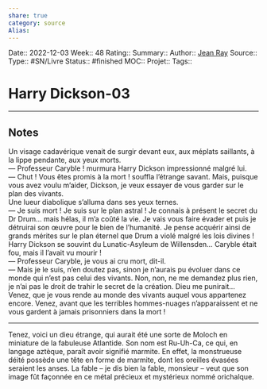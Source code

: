 ```yaml
---
share: true 
category: source
Alias:
---
```

Date:: 2022-12-03
Week:: 48
Rating::
Summary:: 
Author:: [Jean Ray](Jean%20Ray)
Source:: 
Type:: #SN/Livre 
Status:: #finished 
MOC::
Projet:: 
Tags:: 

# Harry Dickson-03


***

## Notes

Un visage cadavérique venait de surgir devant eux, aux méplats saillants, à la lippe pendante, aux yeux morts.  
— Professeur Caryble ! murmura Harry Dickson impressionné malgré lui.  
— Chut ! Vous êtes promis à la mort ! souffla l’étrange savant. Mais, puisque vous avez voulu m’aider, Dickson, je veux essayer de vous garder sur le plan des vivants.  
Une lueur diabolique s’alluma dans ses yeux ternes.  
— Je suis mort ! Je suis sur le plan astral ! Je connais à présent le secret du Dr Drum… mais hélas, il m’a coûté la vie. Je vais vous faire évader et puis je détruirai son œuvre pour le bien de l’humanité. Je pense acquérir ainsi de grands mérites sur le plan éternel que Drum a violé malgré les lois divines !  
Harry Dickson se souvint du Lunatic-Asyleum de Willensden… Caryble était fou, mais il l’avait vu mourir !  
— Professeur Caryble, je vous ai cru mort, dit-il.  
— Mais je le suis, n’en doutez pas, sinon je n’aurais pu évoluer dans ce monde qui n’est pas celui des vivants. Non, non, ne me demandez plus rien, je n’ai pas le droit de trahir le secret de la création. Dieu me punirait… Venez, que je vous rende au monde des vivants auquel vous appartenez encore. Venez, avant que les terribles hommes-nuages n’apparaissent et ne vous gardent à jamais prisonniers dans la mort !  
  
*****  
  
Tenez, voici un dieu étrange, qui aurait été une sorte de Moloch en miniature de la fabuleuse Atlantide. Son nom est Ru-Uh-Ca, ce qui, en langage aztèque, paraît avoir signifié marmite. En effet, la monstrueuse déité possède une tête en forme de marmite, dont les oreilles évasées seraient les anses. La fable – je dis bien la fable, monsieur – veut que son image fût façonnée en ce métal précieux et mystérieux nommé orichalque.
